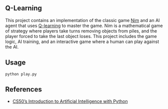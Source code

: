 ## Q-Learning

This project contains an implementation of the classic game [Nim](https://en.wikipedia.org/wiki/Nim) and an AI agent that uses [Q-learning](https://en.wikipedia.org/wiki/Q-learning) to master the game. Nim is a mathematical game of strategy where players take turns removing objects from piles, and the player forced to take the last object loses. This project includes the game logic, AI training, and an interactive game where a human can play against the AI.

## Usage
```
python play.py
```

## References
- [CS50’s Introduction to Artificial Intelligence with Python](https://cs50.harvard.edu/ai/2024/)
